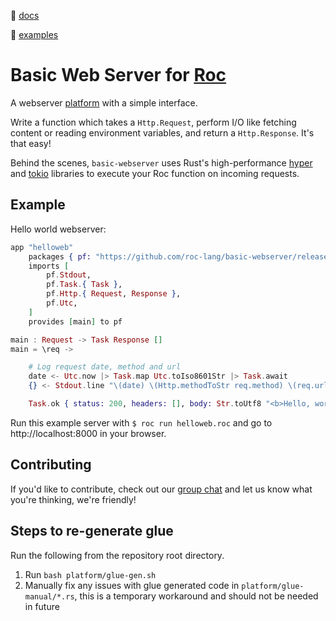 :book: [docs](https://roc-lang.github.io/basic-webserver/)

:eyes: [examples](https://github.com/roc-lang/basic-webserver/tree/0.1/examples)

# Basic Web Server for [Roc](https://www.roc-lang.org/)

A webserver [platform](https://github.com/roc-lang/roc/wiki/Roc-concepts-explained#platform) with a simple interface.

Write a function which takes a `Http.Request`, perform I/O like fetching content or reading environment variables, and return a `Http.Response`. It's that easy!

Behind the scenes, `basic-webserver` uses Rust's high-performance [hyper](https://hyper.rs) and [tokio](https://tokio.rs) libraries to execute your Roc function on incoming requests.

## Example

Hello world webserver:

```elixir
app "helloweb"
    packages { pf: "https://github.com/roc-lang/basic-webserver/releases/download/0.1/dCL3KsovvV-8A5D_W_0X_abynkcRcoAngsgF0xtvQsk.tar.br" }
    imports [
        pf.Stdout,
        pf.Task.{ Task },
        pf.Http.{ Request, Response },
        pf.Utc,
    ]
    provides [main] to pf

main : Request -> Task Response []
main = \req ->

    # Log request date, method and url
    date <- Utc.now |> Task.map Utc.toIso8601Str |> Task.await
    {} <- Stdout.line "\(date) \(Http.methodToStr req.method) \(req.url)" |> Task.await

    Task.ok { status: 200, headers: [], body: Str.toUtf8 "<b>Hello, world!</b>\n" }
```

Run this example server with `$ roc run helloweb.roc` and go to http://localhost:8000 in your browser.

## Contributing

If you'd like to contribute, check out our [group chat](https://roc.zulipchat.com) and let us know what you're thinking, we're friendly!

## Steps to re-generate glue

Run the following from the repository root directory.

1. Run `bash platform/glue-gen.sh`
2. Manually fix any issues with glue generated code in `platform/glue-manual/*.rs`, this is a temporary workaround and should not be needed in future

